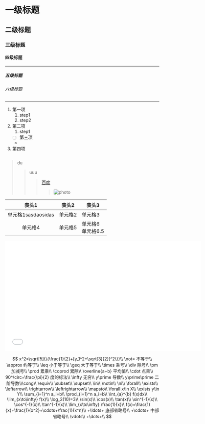 # 一级标题
## 二级标题
### 三级标题
#### 四级标题   
***
##### 五级标题     
###### 六级标题
---
1. 第一项
    1. step1
    2. step2
3. 第二项
    1. step1
    * [ ] 第三项
    -
4. 第四项
```
```
>du
>>uuu
>>>[百度](www.baidu.com)
>>>>![photo](https://th.bing.com/th/id/OIP.Md86Wi2EYiKHNPldRZiD4gHaEo?w=252&h=180&c=7&r=0&o=5&dpr=1.5&pid=1.7)

| 表头1 | 表头2 | 表头3 |
|:---:| --- | --- |
| 单元格1sasdaosidas | 单元格2 | 单元格3 | 
| 单元格4 | 单元格5 | 单元格6 <br>单元格6.5|

<iframe src="//player.bilibili.com/player.html?isOutside=true&aid=51215681&bvid=BV1r4411x7kr&cid=89663631&p=1" scrolling="no" border="0" frameborder="no" framespacing="0" allowfullscreen="true" height="360" width="640"></iframe>

$$
x^2=\sqrt[5]{\{\frac{1}{2}+[y_1^2+\sqrt[3]{2}]^2\}}\\
\not= 不等于\\
\approx 约等于\\
\leq 小于等于\\
\geq 大于等于\\
\times 乘号\\
\div 除号\\
\pm 加减号\\
\prod 累乘\\
\coprod 累除\\
\overline{a+b} 平均值\\
\cdot 点乘\\
90^\circ=\frac{\pi}{2}  度的标法\\
\infty 无穷\\
y\prime 导数\\
y\prime\prime 二阶导数\\\cong\\
\equiv\\
\subset\\
\supset\\
\in\\
\notin\\
\ni\\
\forall\\
\exists\\
\leftarrow\\
\rightarrow\\
\leftrightarrow\\
\mapsto\\
\forall x\in X\\
\exists y\in Y\\
\sum_{i=1}^n a_i=b\\
\prod_{i=1}^n a_i=b\\
\int_{a}^{b} f(x)dx\\
\lim_{x\to\infty} f(x)\\
\log_2(10)=3\\
\sin(x)\\
\cos(x)\\
\tan(x)\\
\sin^{-1}(x)\\
\cos^{-1}(x)\\
\tan^{-1}(x)\\
\lim_{x\to\infty} \frac{1}{x}\\
f(x)=\frac{1}{x}+\frac{1}{x^2}+\cdots+\frac{1}{x^n}\\
+\ldots+ 底部省略号\\
+\cdots+ 中部省略号\\
\vdots\\
+\dots+\\
$$